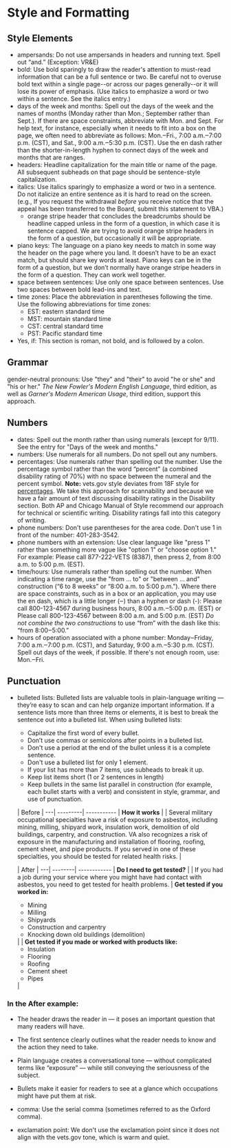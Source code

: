 # Style and Formatting

## Style Elements

- ampersands: Do not use ampersands in headers and running text. Spell out “and.”  (Exception: VR&E)
- bold: Use bold sparingly to draw the reader's attention to must-read information that can be a full sentence or two. Be careful not to overuse bold text within a single page--or across our pages generally--or it will lose its power of emphasis. (Use italics to emphasize a word or two within a sentence. See the italics entry.)
- days of the week and months: Spell out the days of the week and the names of months (Monday rather than Mon.; September rather than Sept.). If there are space constraints, abbreviate with Mon. and Sept. For help text, for instance, especially when it needs to fit into a box on the page, we often need to abbreviate as follows: Mon.‒Fri., 7:00 a.m.‒7:00 p.m. (CST), and Sat., 9:00 a.m.‒5:30 p.m. (CST). Use the en dash rather than the shorter-in-length hyphen to connect days of the week and months that are ranges.
- headers: Headline capitalization for the main title or name of the page. All subsequent subheads on that page should be sentence-style capitalization.
- italics: Use italics sparingly to emphasize a word or two in a sentence. Do not italicize an entire sentence as it is hard to read on the screen. (e.g., If you request the withdrawal *before* you receive notice that the appeal has been transferred to the Board, submit this statement to VBA.)
  - orange stripe header that concludes the breadcrumbs should be headline capped unless in the form of a question, in which case it is sentence capped. We are trying to avoid orange stripe headers in the form of a question, but occasionally it will be appropriate.
- piano keys: The language on a piano key needs to match in some way the header on the page where you land. It doesn’t have to be an exact match, but should share key words at least. Piano keys can be in the form of a question, but we don’t normally have orange stripe headers in the form of a question. They can work well together.
- space between sentences: Use only one space between sentences. Use two spaces between bold lead-ins and text.
- time zones: Place the abbreviation in parentheses following the time. Use the following abbreviations for time zones:
  - EST: eastern standard time
  - MST: mountain standard time
  - CST: central standard time
  - PST: Pacific standard time
- Yes, if: This section is roman, not bold, and is followed by a colon.

## Grammar

gender-neutral pronouns: Use "they" and "their" to avoid "he or she" and "his or her." *The New Fowler's Modern English Language*, third edition, as well as *Garner's Modern American Usage*, third edition, support this approach.

## Numbers

- dates: Spell out the month rather than using numerals (except for 9/11). See the entry for "Days of the week and months."
- numbers: Use numerals for all numbers. Do not spell out any numbers.
- percentages: Use numerals rather than spelling out the number. Use the percentage symbol rather than the word “percent” (a combined disability rating of 70%) with no space between the numeral and the percent symbol. **Note:** vets.gov style deviates from 18F style for [percentages](https://pages.18f.gov/content-guide/numbers-and-percentages/). We take this approach for scannability and because we have a fair amount of text discussing disability ratings in the Disability section. Both AP and Chicago Manual of Style recommend our approach for technical or scientific writing. Disability ratings fall into this category of writing.
- phone numbers: Don't use parentheses for the area code. Don't use 1 in front of the number: 401-283-3542.
- phone numbers with an extension: Use clear language like "press 1" rather than something more vague like "option 1" or "choose option 1." For example: Please call 877-222-VETS (8387), then press 2, from 8:00 a.m. to 5:00 p.m. (EST).
- time/hours: Use numerals rather than spelling out the number. When indicating a time range, use the "from ... to" or "between ... and" construction (“6 to 8 weeks” or “8:00 a.m. to 5:00 p.m.”). Where there are space constraints, such as in a box or an application, you may use the en dash, which is a little longer (‒) than a hyphen or dash (-):
Please call 800-123-4567 during business hours, 8:00 a.m.‒5:00 p.m. (EST)
or
Please call 800-123-4567 between 8:00 a.m. and 5:00 p.m. (EST)
*Do not combine the two constructions* to use “from” with the dash like this: “from 8:00‒5:00.”
- hours of operation associated with a phone number: Monday‒Friday, 7:00 a.m.‒7:00 p.m. (CST), and Saturday, 9:00 a.m.‒5:30 p.m. (CST). Spell out days of the week, if possible. If there's not enough room, use: Mon.‒Fri.

## Punctuation

- bulleted lists: Bulleted lists are valuable tools in plain-language writing — they’re easy to scan and can help organize important information. If a sentence lists more than three items or elements, it is best to break the sentence out into a bulleted list. When using bulleted lists:
  - Capitalize the first word of every bullet.
  - Don’t use commas or semicolons after points in a bulleted list.
  - Don't use a period at the end of the bullet unless it is a complete sentence.
  - Don't use a bulleted list for only 1 element.
  - If your list has more than 7 items, use subheads to break it up.
  - Keep list items short (1 or 2 sentences in length)
  - Keep bullets in the same list parallel in construction (for example, each bullet starts with a verb) and consistent in style, grammar, and use of punctuation.

   | Before   |
---| ---------| -----------
   | **How it works** |
   | Several military occupational specialties have a risk of exposure to asbestos, including mining, milling, shipyard work, insulation work, demolition of old buildings, carpentry, and construction. VA also recognizes a risk of exposure in the manufacturing and installation of flooring, roofing, cement sheet, and pipe products. If you served in one of these specialties, you should be tested for related health risks. |

   | After   |
---| --------| ------------
   | **Do I need to get tested?** |
   | If you had a job during your service where you might have had contact with asbestos, you need to get tested for health problems.
   | **Get tested if you worked in:** <ul><li>Mining</li><li>Milling</li><li>Shipyards</li><li>Construction and carpentry</li><li>Knocking down old buildings (demolition)</li></ul>|
   | **Get tested if you made or worked with products like:** <ul><li>Insulation</li><li>Flooring</li><li>Roofing</li><li>Cement sheet</li><li>Pipes</li></ul>|

### In the **After** example:

- The header draws the reader in — it poses an important question that many readers will have.
- The first sentence clearly outlines what the reader needs to know and the action they need to take.
- Plain language creates a conversational tone — without complicated terms like “exposure” — while still conveying the seriousness of the subject.
- Bullets make it easier for readers to see at a glance which occupations might have put them at risk.

- comma: Use the serial comma (sometimes referred to as the Oxford comma).
- exclamation point: We don't use the exclamation point since it does not align with the vets.gov tone, which is warm and quiet.
